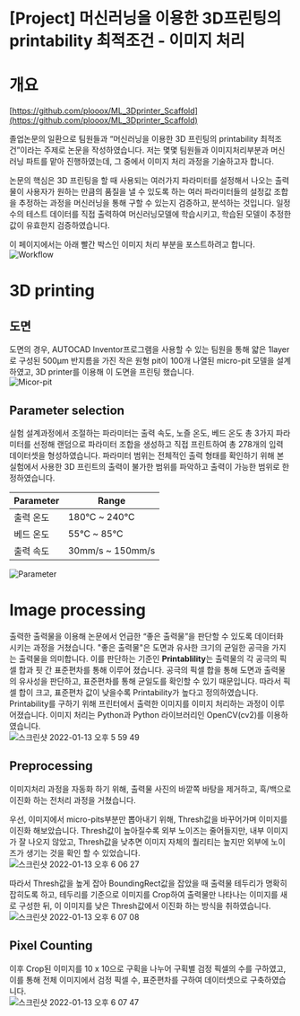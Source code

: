 # [Project] 머신러닝을 이용한 3D프린팅의 printability 최적조건 - 이미지 처리

<!--more-->

#  개요
[https://github.com/plooox/ML_3Dprinter_Scaffold](https://github.com/plooox/ML_3Dprinter_Scaffold)  

졸업논문의 일환으로 팀원들과 “머신러닝을 이용한 3D 프린팅의 printability 최적조건”이라는 주제로 논문을 작성하였습니다. 저는 몇몇 팀원들과 이미지처리부분과 머신러닝 파트를 맡아 진행하였는데, 그 중에서 이미지 처리 과정을 기술하고자 합니다.

논문의 핵심은 3D 프린팅을 할 때 사용되는 여러가지 파라미터를 설정해서 나오는 출력물이 사용자가 원하는 만큼의 품질을 낼 수 있도록 하는 여러 파라미터들의 설정값 조합을 추정하는 과정을 머신러닝을 통해 구할 수 있는지 검증하고, 분석하는 것입니다. 일정 수의 테스트 데이터를 직접 출력하여 머신러닝모델에 학습시키고, 학습된 모델이 추정한 값이 유효한지 검증하였습니다.

이 페이지에서는 아래 빨간 박스인 이미지 처리 부분을 포스트하려고 합니다.
![Workflow](https://user-images.githubusercontent.com/82520143/149294476-24cf9dd4-9f8b-46a0-8c98-7e64c24ddd3d.png)

# 3D printing
## 도면
도면의 경우, AUTOCAD Inventor프로그램을 사용할 수 있는 팀원을 통해 얇은 1layer로 구성된 500μm 반지름을 가진 작은 원형 pit이 100개 나열된 micro-pit 모델을 설계하였고, 3D printer를 이용해 이 도면을 프린팅 했습니다.   
![Micor-pit](https://user-images.githubusercontent.com/82520143/149294814-febdcfc0-c128-4f82-85cb-5903dd69a240.png)

## Parameter selection
실험 설계과정에서 조절하는 파라미터는 출력 속도, 노즐 온도, 베드 온도 총 3가지 파라미터를 선정해 랜덤으로 파라미터 조합을 생성하고 직접 프린트하여 총 278개의 입력 데이터셋을 형성하였습니다. 파라미터 범위는 전체적인 출력 형태를 확인하기 위해 본 실험에서 사용한 3D 프린트의 출력이 불가한 범위를 파악하고 출력이 가능한 범위로 한정하였습니다.

|Parameter|Range|
|------|---|
|출력 온도|180℃ ~ 240℃|
|베드 온도|55℃ ~ 85℃|
|출력 속도|30mm/s ~ 150mm/s|

![Parameter](https://user-images.githubusercontent.com/82520143/149295431-99ece7be-04c9-46e8-914d-35c8572553c4.png)

# Image processing
출력한 출력물을 이용해 논문에서 언급한 “좋은 출력물”을 판단할 수 있도록 데이터화 시키는 과정을 거쳤습니다. "좋은 출력물"은 도면과 유사한 크기의 균일한 공극을 가지는 출력물을 의미합니다. 이를 판단하는 기준인 **Printablility**는 출력물의 각 공극의 픽셀 합과 핏 간 표준편차를 통해 이루어 졌습니다. 공극의 픽셀 합을 통해 도면과 출력물의 유사성을 판단하고, 표준편차를 통해 균일도를 확인할 수 있기 때문입니다. 따라서 픽셀 합이 크고, 표준편차 값이 낮을수록 Printability가 높다고 정의하였습니다. Printability를 구하기 위해 프린터에서 출력한 이미지를 이미지 처리하는 과정이 이루어졌습니다. 이미지 처리는 Python과 Python 라이브러리인 OpenCV(cv2)를 이용하였습니다.  
![스크린샷 2022-01-13 오후 5 59 49](https://user-images.githubusercontent.com/82520143/149298519-8a35f32e-feb8-4819-aa2a-71a46dfcc5b7.png)

## Preprocessing

이미지처리 과정을 자동화 하기 위해, 출력물 사진의 바깥쪽 바탕을 제거하고, 흑/백으로 이진화 하는 전처리 과정을 거쳤습니다.  
  
우선, 이미지에서 micro-pits부분만 뽑아내기 위해, Thresh값을 바꾸어가며 이미지를 이진화 해보았습니다. Thresh값이 높아질수록 외부 노이즈는 줄어들지만, 내부 이미지가 잘 나오지 않았고, Thresh값을 낮추면 이미지 자체의 퀄리티는 높지만 외부에 노이즈가 생기는 것을 확인 할 수 있었습니다.  
![스크린샷 2022-01-13 오후 6 06 27](https://user-images.githubusercontent.com/82520143/149299453-808f782d-2255-46ed-be9b-11e16bd6b292.png) 

따라서 Thresh값을 높게 잡아 BoundingRect값을 잡았을 때 출력물 테두리가 명확히 잡히도록 하고, 테두리를 기준으로 이미지를 Crop하여 출력물만 나타나는 이미지를 새로 구성한 뒤, 이 이미지를 낮은 Thresh값에서 이진화 하는 방식을 취하였습니다.  
![스크린샷 2022-01-13 오후 6 07 08](https://user-images.githubusercontent.com/82520143/149299562-ae4429bc-72f6-4ba0-baa2-0258e744f502.png)

## Pixel Counting
이후 Crop된 이미지를 10 x 10으로 구획을 나누어 구획별 검정 픽셀의 수를 구하였고, 이를 통해 전체 이미지에서 검정 픽셀 수, 표준편차를 구하여 데이터셋으로 구축하였습니다.  
![스크린샷 2022-01-13 오후 6 07 47](https://user-images.githubusercontent.com/82520143/149299654-d799fdbe-da24-40fe-bc86-37350823c951.png)  


